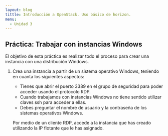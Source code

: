 ```yaml
---
layout: blog
tittle: Introducción a OpenStack. Uso básico de horizon.
menu:
  - Unidad 3
---
```

## Práctica: Trabajar con instancias Windows

El objetivo de esta práctica es realizar todo el proceso para crear una instancia con una distribución Windows.

1. Crea una instancia a partir de un sistema operativo Windows, teniendo en cuanta los siguientes aspectos:

	* Tienes que abrir el puerto 3389 en el grupo de seguridad para poder acceder usando el protocolo RDP.
	* Cuando trabajamos con instancias Windows no tiene sentido utilizar claves ssh para acceder a ellas.
	* Debes preguntar el nombre de usuario y la contraseña de los sistemas operativos Windows.

	Por medio de un cliente RDP, accede a la instancia que has creado utilizando la IP flotante que le has asignado.
